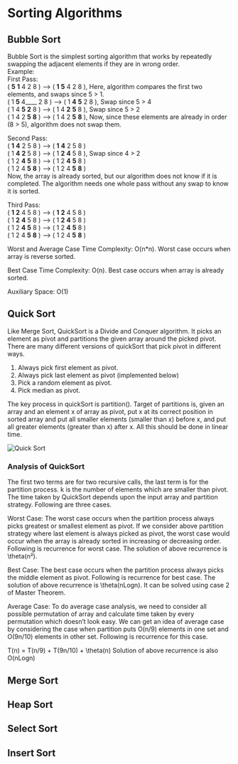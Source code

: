 # Sorting Algorithms

## Bubble Sort
Bubble Sort is the simplest sorting algorithm that works by repeatedly swapping the adjacent elements if they are in wrong order.  
Example:  
First Pass:  
( __5__ __1__ 4 2 8 ) –> ( __1__ __5__ 4 2 8 ), Here, algorithm compares the first two elements, and swaps since 5 > 1.  
( 1 __5__ 4____ 2 8 ) –>  ( 1 __4__ __5__ 2 8 ), Swap since 5 > 4  
( 1 4 __5__ __2__ 8 ) –>  ( 1 4 __2__ __5__ 8 ), Swap since 5 > 2  
( 1 4 2 __5__ __8__ ) –> ( 1 4 2 __5__ __8__ ), Now, since these elements are already in order (8 > 5), algorithm does not swap them.  

Second Pass:  
( __1__ __4__ 2 5 8 ) –> ( __1__ __4__ 2 5 8 )  
( 1 __4__ __2__ 5 8 ) –> ( 1 __2__ __4__ 5 8 ), Swap since 4 > 2  
( 1 2 __4__ __5__ 8 ) –> ( 1 2 __4__ __5__ 8 )  
( 1 2 4 __5__ __8__ ) –>  ( 1 2 4 __5__ __8__ )  
Now, the array is already sorted, but our algorithm does not know if it is completed. The algorithm needs one whole pass without any swap to know it is sorted.  

Third Pass:  
( __1__ __2__ 4 5 8 ) –> ( __1__ __2__ 4 5 8 )  
( 1 __2__ __4__ 5 8 ) –> ( 1 __2__ __4__ 5 8 )  
( 1 2 __4__ __5__ 8 ) –> ( 1 2 __4__ __5__ 8 )  
( 1 2 4 __5__ __8__ ) –> ( 1 2 4 __5__ __8__ )  

Worst and Average Case Time Complexity: O(n*n). Worst case occurs when array is reverse sorted.

Best Case Time Complexity: O(n). Best case occurs when array is already sorted.

Auxiliary Space: O(1)

## Quick Sort
Like Merge Sort, QuickSort is a Divide and Conquer algorithm. It picks an element as pivot and partitions the given array around the picked pivot. There are many different versions of quickSort that pick pivot in different ways.

1. Always pick first element as pivot.  
2. Always pick last element as pivot (implemented below)  
3. Pick a random element as pivot.  
4. Pick median as pivot.  

The key process in quickSort is partition(). Target of partitions is, given an array and an element x of array as pivot, put x at its correct position in sorted array and put all smaller elements (smaller than x) before x, and put all greater elements (greater than x) after x. All this should be done in linear time.

![Quick Sort](www.geeksforgeeks.org/wp-content/uploads/gq/2014/01/QuickSort2.png)


### Analysis of QuickSort

The first two terms are for two recursive calls, the last term is for the partition process. k is the number of elements which are smaller than pivot.
The time taken by QuickSort depends upon the input array and partition strategy. Following are three cases.

Worst Case: The worst case occurs when the partition process always picks greatest or smallest element as pivot. If we consider above partition strategy where last element is always picked as pivot, the worst case would occur when the array is already sorted in increasing or decreasing order. Following is recurrence for worst case.
The solution of above recurrence is \theta(n²).

Best Case: The best case occurs when the partition process always picks the middle element as pivot. Following is recurrence for best case.
The solution of above recurrence is \theta(nLogn). It can be solved using case 2 of Master Theorem.

Average Case:
To do average case analysis, we need to consider all possible permutation of array and calculate time taken by every permutation which doesn’t look easy.
We can get an idea of average case by considering the case when partition puts O(n/9) elements in one set and O(9n/10) elements in other set. Following is recurrence for this case.

 T(n) = T(n/9) + T(9n/10) + \theta(n)
Solution of above recurrence is also O(nLogn)
## Merge Sort

## Heap Sort

## Select Sort

## Insert Sort
